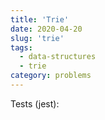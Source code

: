 ```yaml
---
title: 'Trie'
date: 2020-04-20
slug: 'trie'
tags:
  - data-structures
  - trie
category: problems
---
```


<!-- embed:Trie.js -->

Tests (jest):

<!-- embed:Trie.test.js -->
